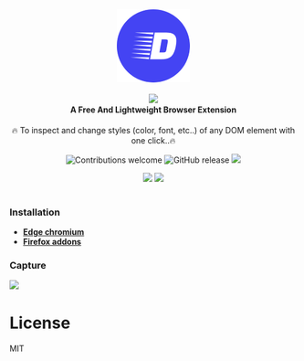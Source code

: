 <div align="center">
  <img src="public/icons/icon128.png"><br /><br />
  <img src="https://i.ibb.co/QcpGsCV/New-Project.png">
  <h4 style="margin-top:0">A Free And Lightweight Browser Extension</h4>
  <p>🔥 To inspect and change styles (color, font, etc..) of any DOM element with one click..🔥</p>

  ![Contributions welcome](https://img.shields.io/badge/contributions-welcome-brightgreen) ![GitHub release](https://img.shields.io/github/release/Chromo-lib/detector/all?logo=GitHub) ![](https://badgen.net/github/license/Chromo-lib/detector)

</div>

<p align="center">
  <a href="https://addons.mozilla.org/en-US/firefox/addon/detector/" rel="nofollow">
    <img src="https://i.imgur.com/kMH6r1a.png" style="max-width:100%;"></a>

  <a href="https://microsoftedge.microsoft.com/addons/detail/mejanpidfmphlmlefkamaklajbcaoebc" rel="nofollow">
    <img src="https://i.imgur.com/n49Wiu2.png" style="max-width:100%;"></a>
  <br><br>
</p>

### Installation
- **[Edge chromium](https://microsoftedge.microsoft.com/addons/detail/detector/mejanpidfmphlmlefkamaklajbcaoebc)**
- **[Firefox addons](https://addons.mozilla.org/en-US/firefox/addon/detector/)**

### Capture
![](capture2.png)


# License
MIT
